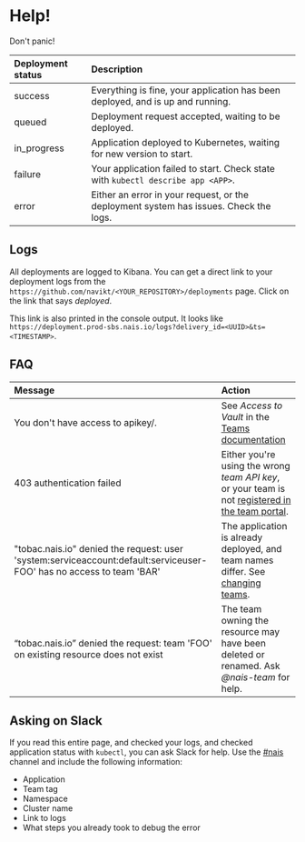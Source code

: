 # Help!

Don't panic!

| Deployment status | Description |
| :--- | :--- |
| success | Everything is fine, your application has been deployed, and is up and running. |
| queued | Deployment request accepted, waiting to be deployed. |
| in_progress | Application deployed to Kubernetes, waiting for new version to start. |
| failure | Your application failed to start. Check state with `kubectl describe app <APP>`. |
| error | Either an error in your request, or the deployment system has issues. Check the logs. |

## Logs

All deployments are logged to Kibana. You can get a direct link to your deployment logs
from the `https://github.com/navikt/<YOUR_REPOSITORY>/deployments` page.
Click on the link that says _deployed_.

This link is also printed in the console output.
It looks like `https://deployment.prod-sbs.nais.io/logs?delivery_id=<UUID>&ts=<TIMESTAMP>`.

## FAQ

| Message | Action |
| :--- | :--- |
| You don't have access to apikey/. | See _Access to Vault_ in the [Teams documentation](../basics/teams.md) |
| 403 authentication failed | Either you're using the wrong _team API key_, or your team is not [registered in the team portal](../basics/teams.md). |
| "tobac.nais.io" denied the request: user 'system:serviceaccount:default:serviceuser-FOO' has no access to team 'BAR' | The application is already deployed, and team names differ. See [changing teams](../deployment/change-team.md). |
| “tobac.nais.io” denied the request: team 'FOO' on existing resource does not exist | The team owning the resource may have been deleted or renamed. Ask _@nais-team_ for help. |

## Asking on Slack

If you read this entire page, and checked your logs, and checked application status with `kubectl`, you can ask Slack for help.
Use the [\#nais](https://nav-it.slack.com/archives/C5KUST8N6) channel and include the following information:

* Application
* Team tag
* Namespace
* Cluster name
* Link to logs
* What steps you already took to debug the error
